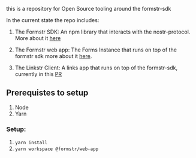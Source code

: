 this is a repository for Open Source tooling around the formstr-sdk 

In the current state the repo includes:

1. The Formstr SDK: An npm library that interacts with the nostr-protocol. More about it [here](packages/formstr-sdk/docs/design.md)

2. The Formstr web app: The Forms Instance that runs on top of the formstr sdk more about it [here](packages/formstr-app/README.md).

3. The Linkstr Client: A links app that runs on top of the formstr-sdk, currently in this [PR](https://github.com/abhay-raizada/nostr-forms/pull/68/files)

## Prerequistes to setup

1. Node
2. Yarn

### Setup:
1. ```yarn install```
2. ```yarn workspace @formstr/web-app```